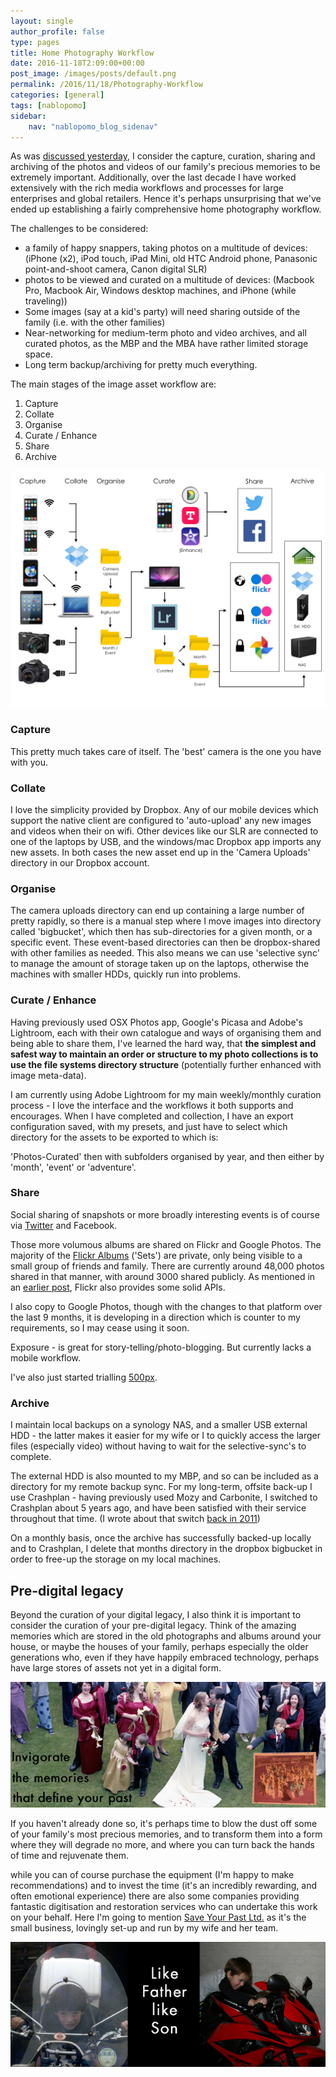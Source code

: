 ```yaml
---
layout: single
author_profile: false
type: pages
title: Home Photography Workflow
date: 2016-11-18T2:09:00+00:00
post_image: /images/posts/default.png
permalink: /2016/11/18/Photography-Workflow
categories: [general]
tags: [nablopomo]
sidebar:
    nav: "nablopomo_blog_sidenav"
---
```

As was [discussed yesterday](2016/11/17/Curation), I consider the capture, curation, sharing and archiving of the photos and videos of our family's precious memories to be extremely important. Additionally, over the last decade I have worked extensively with the rich media workflows and processes for large enterprises and global retailers. Hence it's perhaps unsurprising that we've ended up establishing a fairly comprehensive home photography workflow.

The challenges to be considered:
- a family of happy snappers, taking photos on a multitude of devices: (iPhone (x2), iPod touch, iPad Mini, old HTC Android phone, Panasonic point-and-shoot camera, Canon digital SLR)  
- photos to be viewed and curated on a multitude of devices: (Macbook Pro, Macbook Air, Windows desktop machines, and iPhone (while traveling))  
- Some images (say at a kid's party) will need sharing outside of the family (i.e. with the other families)  
- Near-networking for medium-term photo and video archives, and all curated photos, as the MBP and the MBA have rather limited storage space.  
- Long term backup/archiving for pretty much everything.  

The main stages of the image asset workflow are:  
1) Capture  
2) Collate  
3) Organise  
4) Curate / Enhance   
5) Share  
6) Archive


![Home Photography Workflow](/images/posts/NaBloPoMo18-workflow.jpg)


### Capture  
This pretty much takes care of itself. The 'best' camera is the one you have with you.

### Collate  
I love the simplicity provided by Dropbox. Any of our mobile devices which support the native client are configured to 'auto-upload' any new images and videos when their on wifi. Other devices like our SLR are connected to one of the laptops by USB, and the windows/mac Dropbox app imports any new assets.
In both cases the new asset end up in the 'Camera Uploads' directory in our Dropbox account.

### Organise  
The camera uploads directory can end up containing a large number of pretty rapidly, so there is a manual step where I move images into directory called 'bigbucket', which then has sub-directories for a given month, or a specific event. These event-based directories can then be dropbox-shared with other families as needed. This also means we can use 'selective sync' to manage the amount of storage taken up on the laptops, otherwise the machines with smaller HDDs, quickly run into problems.

### Curate / Enhance   
Having previously used OSX Photos app, Google's Picasa and Adobe's Lightroom, each with their own catalogue and ways of organising them and being able to share them, I've learned the hard way, that **the simplest and safest way to maintain an order or structure to my photo collections is to use the file systems directory structure** (potentially further enhanced with image meta-data).

I am currently using Adobe Lightroom for my main weekly/monthly curation process - I love the interface and the workflows it both supports and encourages. When I have completed and collection, I have an export configuration saved, with my presets, and just have to select which directory for the assets to be exported to which is:

'Photos-Curated' then with subfolders organised by year, and then either by 'month', 'event' or 'adventure'.


### Share  
Social sharing of snapshots or more broadly interesting events is of course via [Twitter](https://twitter.com/bseymour) and Facebook.

Those more volumous albums are shared on Flickr and Google Photos. The majority of the [Flickr Albums](https://www.flickr.com/photos/boseymour) ('Sets') are private, only being visible to a small group of friends and family. There are currently around 48,000 photos shared in that manner, with around 3000 shared publicly. As mentioned in an [earlier post](2016/11/11/Photo365---Flickr-API), Flickr also provides some solid APIs.

I also copy to Google Photos, though with the changes to that platform over the last 9 months, it is developing in a direction which is counter to my requirements, so I may cease using it soon.

Exposure - is great for story-telling/photo-blogging. But currently lacks a mobile workflow.

I've also just started trialling [500px](https://500px.com/bseymour).


### Archive
I maintain local backups on a synology NAS, and a smaller USB external HDD - the latter makes it easier for my wife or I to quickly access the larger files (especially video) without having to wait for the selective-sync's to complete.

The external HDD is also mounted to my MBP, and so can be included as a directory for my remote backup sync. For my long-term, offsite back-up I use Crashplan - having previously used Mozy and Carbonite, I switched to Crashplan about 5 years ago, and have been satisfied with their service throughout that time. (I wrote about that switch [back in 2011](2011/08/24/limits-of-unlimited-offsite-backup/))

On a monthly basis, once the archive has successfully backed-up locally and to Crashplan, I delete that months directory in the dropbox bigbucket in order to free-up the storage on my local machines.



## Pre-digital legacy

Beyond the curation of your digital legacy, I also think it is important to consider the curation of your pre-digital legacy. Think of the amazing memories which are stored in the old photographs and albums around your house, or maybe the houses of your family, perhaps especially the older generations who, even if they have happily embraced technology, perhaps have large stores of assets not yet in a digital form.

![Save Your Past](/images/posts/NaBloPoMo18-SYP2.jpg)

If you haven't already done so, it's perhaps time to blow the dust off some of your family's most precious memories, and to transform them into a form where they will degrade no more, and where you can turn back the hands of time and rejuvenate them.

while you can of course purchase the equipment (I'm happy to make recommendations) and to invest the time (it's an incredibly rewarding, and often emotional experience) there are also some companies providing fantastic digitisation and restoration services who can undertake this work on your behalf. Here I'm going to mention [Save Your Past Ltd.](http://www.saveyourpast.co.uk/) as it's the small business, lovingly set-up and run by my wife and her team.

![Save Your Past](/images/posts/NaBloPoMo18-SYP1.jpg)
